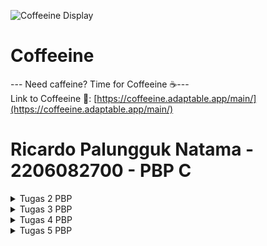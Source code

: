 ![Coffeeine Display](https://assets.pikiran-rakyat.com/crop/0x0:0x0/x/photo/2022/05/20/2240932928.jpg)

# Coffeeine
--- Need caffeine? Time for Coffeeine ☕---<br>
Link to Coffeeine 🔗: [https://coffeeine.adaptable.app/main/](https://coffeeine.adaptable.app/main/)

# **Ricardo Palungguk Natama - 2206082700 - PBP C**

<details>
<summary>Tugas 2 PBP</summary>

# Tugas 2 PBP
## Soal :
1. Jelaskan bagaimana cara kamu mengimplementasikan _checklist_ di atas secara _step-by-step_ (bukan hanya sekadar mengikuti tutorial).
2. Buatlah bagan yang berisi request client ke web aplikasi berbasis Django beserta responnya dan jelaskan pada bagan tersebut kaitan antara urls.py, views.py, models.py, dan berkas html.
3. Jelaskan mengapa kita menggunakan virtual environment? Apakah kita tetap dapat membuat aplikasi web berbasis Django tanpa menggunakan virtual environment?
4. Jelaskan apakah itu MVC, MVT, MVVM dan perbedaan dari ketiganya.

## Jawaban :
1. Untuk mengimplementasikan _checklist_ di atas secara _step-by-step_, saya akan menjabarkan setiap poin satu per satu.
    * **Membuat sebuah proyek Django baru**<br>
    Pertama, saya membuat suatu proyek Django baru yang diawali dengan menginisiasi direktori baru. Karena tema aplikasi yang saya pilih adalah pengelolaan biji kopi di _coffee shop_ dengan nama Coffeeine, saya menginisiasi suatu direktori lokal yang menjadi direktori utama bernama `coffeeine`.<br>
    Setelah itu, saya menggunakan _command prompt_ untuk menjalankan _virtual environment_. Hal ini penting agar _package_ dan _dependencies_ lain tidak bertabrakan versi dengan versi yang ada di dalam komputer saya. Untuk melakukannya, kita perlu membuat _virtual environment_ dengan menjalankan kode berikut:<br>
        ```
        python -m venv env
        ```
        Untuk mengaktifkannya, kita menggunakan perintah berikut:<br>
        ```
        env\Scripts\activate.bat
        ```
        Jika sudah aktif, input terminal akan diawali dengan `(env)`. Setelah itu, kita bisa lanjut ke tahap pemasangan _dependencies_. Saya membuat _file_ `requirements.txt` dan menambahkan _dependencies_ yang diperlukan sebagai berikut:<br>
        ```
        django
        gunicorn
        whitenoise
        psycopg2-binary
        requests
        urllib3
        ```
        Tahap selanjutnya adalah menginstalasi _dependencies_ dengan perintah berikut:<br>
        ```
        pip install -r requirements.txt
        ```
        Sehabis proses instalasi, saya membuat proyek Django dengan nama `coffeeine` menggunakan perintah berikut:<br>
        ```
        django-admin startproject coffeeine .
        ```
        Karena proyek `coffeeine` sudah terbuat, hal ini menciptakan suatu direktori proyek baru dengan nama `coffeeine` di dalam direktori utama `coffeeine`. Saya melakukan konfigurasi proyek tersebut dengan memberikan setiap _hosts_ akses ke aplikasi _web_ dengan menambahkan bintang di `ALLOWED_HOSTS` di `settings.py`:<br>
        ```
        ALLOWED_HOSTS = ["*"]
        ```
        Setelah semua proses dilakukan, saya menambahkan `.gitignore` agar Git tidak perlu melacak beberapa berkas sehingga tidak memberatkan proses kerja komputer.<br>

    * **Membuat aplikasi dengan nama `main` pada proyek tersebut.**<br>
    Langkah awal yang harus dilakukan adalah menyalakan _virtual environment_ dengan menjalankan _command prompt_ di dalam direktori utama `coffeeine`. Saya menggunakan perintah:<br>
        ```
        env\Scripts\activate.bat
        ```
        Posisi kita sudah di dalam _virtual environment_. Oleh karena itu, kita dapat membuat aplikasi baru dengan nama `main` di dalam proyek `coffeeine`. Saya menjalankan perintah berikut untuk membuat aplikasi tersebut:<br>
        ```
        python manage.py startapp main
        ```
        Setelah dijalankan, suatu direktori baru bernama `main` akan terbentuk di dalam direktori utama. Agar aplikasi `main` dapat terdaftar di dalam proyek, kita harus mengubah isi `settings.py` yang ada di dalam direktori proyek dengan menambahkan isi variabel `INSTALLED_APPS`. Kode yang saya jalankan sebagai berikut:<br>
        ```
        INSTALLED_APPS = [
            ...,
            'main',
            ...
        ]
        ```
        Alhasil, aplikasi `main` sudah terdaftar di dalam proyek `coffeeine`.<br>
    
    * **Melakukan _routing_ pada proyek agar dapat menjalankan aplikasi `main`.**<br>
    Ketika saya mencoba melakukan _routing_ URL terhadap proyek agar dapat menjalankan aplikasi `main`, saya menambahkan fungsi `include` dari `django.urls` ke dalam _file_ `urls.py` yang ada di dalam direktori proyek `coffeeine`. Kode yang dimasukkan:<br>
        ```
        ...
        from django.urls import path, include
        ...
        ```
        Menggunakan fungsi yang diimpor, saya menambahkan rute URL di dalam variabel `urlpatterns` untuk mengarahkan tampilan saya ke aplikasi `main`:<br>
        ```
        urlpatterns = [
            ...
            path('main/', include('main.urls')),
            ...
        ]
        ```
        Untuk mengecek apakah proses tersebut sudah berhasil, saya menjalankan server dari proyek Django dengan perintah `python manage.py runserver`. Terakhir, saya membuka [http://localhost:8000/main/](http://localhost:8000/main/) dan memastikan tampilan `main` sudah dapat dijalankan.<br>
    
    * **Membuat model pada aplikasi `main` dengan nama `Item`**<br>
    Untuk membuat model pada aplikasi `main` dengan nama `Item`, saya membuat suatu _Class_ di dalam _file_ `models.py`. _Class_ ini melakukan inheritance terhadap `models.Model`. Perintah yang saya jalankan sebagai berikut:<br>
        ```
        from django.db import models

        class Item(models.Model):
            name = models.CharField(max_length=255)
            price = models.IntegerField()
            amount = models.IntegerField()
            description = models.TextField()
        ```
        Di dalam _file_ tersebut, saya membuat 3 atribut wajib (name, amount, dan description) serta 1 atribut tambahan (price). Setelah itu, saya melakukan migrasi model agar Django dapat melacak perubahan pada model _database_. Kode yang saya jalankan:<br>
        ```
        python manage.py makemigrations
        ```
        Ini dilakukan untuk membuat suatu berkas migrasi yang belum diaplikasikan ke _database_. Hal ini penting karena apabila tidak dilakukan, dapat terjadi _error_ saat melakukan kode selanjutnya, yakni:<br>
        ```
        python manage.py migrate
        ```
        Kode ini akan mengeksekusi perubahan model dari berkas migrasi ke dalam _database_.<br>

    * **Membuat sebuah fungsi pada `views.py` untuk dikembalikan ke dalam sebuah _template_ HTML yang menampilkan nama aplikasi serta nama dan kelas kamu.**<br>
    Pertama-tama, saya membuka _file_ `views.py` yang ada di dalam direktori `main`. Selanjutnya, saya mengubah isi _file_ tersebut dengan menambahkan fungsi `render` dari `django.shortcuts` yang bertujuan untuk melakukan _render_ terhadap template HTML agar dapat ditampilkan. Kode yang dijalankan:<br>
        ```
        from django.shortcuts import render
        ```
        Jika sudah diimpor, maka kita dapat melanjutkan proses penambahan fungsi `show_main` di bawah impor tersebut. Berikut kodenya:<br>
        ```
        def show_main(request):
            context = {
                'name': 'Ricardo Palungguk Natama',
                'class': 'PBP C'
            }
            return render(request, "main.html", context)
        ```
        Fungsi tersebut akan digunakan untuk mengatur permintaan HTTP sehingga tampilannya sesuai. Selain itu, kata kunci `name` diberikan value `Ricardo Palungguk Natama` sesuai nama saya dan `class` diberikan value `PBP C`. Fungsi ini akan me-_render_ tampilan dari `main.html` yang ada di direktori `templates`. Setelah mengubah kode di dalam `views.py`, saya mengubah beberapa kode yang ada di `main.html` menjadi seperti berikut:<br>
        ```
        ...
        <h5>Name: </h5>
        <p>{{ name }}<p>
        <h5>Class: </h5>
        <p>{{ class }}<p>
        ...
        ```
        Kode yang ada di `views.py` sebelumnya akan digunakan _value_-nya di dalam `main.html` sehingga tercipta tampilan dengan nama dan kelas saya. Tujuan dibuatnya proses seperti ini karena Django menerapkan MVT (Model-View-Template) sehingga `View` akan menjadi perantara bagi `Template` untuk mengakses _database_ `Model`.<br>

    * **Membuat sebuah _routing_ pada `urls.py` aplikasi `main` untuk memetakan fungsi yang telah dibuat pada `views.py`.**<br>
    Untuk membuat _routing_ yang memetakan fungsi yang telah dibuat di `views.py`, saya membuat suatu _file_ bernama `urls.py` di dalam direktori `main` yang sudah dibuat sebelumnya. Setelah _file_ terbuat, saya mengisi _file_ kosong tersebut dengan kode berikut:<br>
        ```
        from django.urls import path
        from main.views import show_main

        app_name = 'main'

        urlpatterns = [
            path('', show_main, name='show_main'),
        ]
        ```
        Kode ini bermaksud untuk mengimpor `path` dari `django.urls` agar bisa membuat suatu pola URL. Di sisi lain, saya juga mengimpor `show_main` dari `main.views` untuk memberikan tampilan kepada pengguna ketika terjadi _request_ terhadap URL dari pengguna. Selain itu, saya membuat variabel `app_name` untuk menunjukkan nama unik pada pola URL dengan nama dari aplikasinya, yakni `main`.<br>
    
    * **Melakukan _deployment_ ke Adaptable terhadap aplikasi yang sudah dibuat sehingga nantinya dapat diakses oleh teman-temanmu melalui Internet.**<br>
    Sebelum melakukan _deployment_, saya menyiapkan terlebih dahulu sebuah repositori di GitHub yang bernama `coffeeine`. Repositori ini dihubungkan dengan direktori utama `coffeeine` yang sebelumnya sudah diinisiasi serta dikonfigurasi. Setelah itu, saya melakukan `add`, `commit`, dan `push` dari direktori lokal ke dalam repositori GitHub. Selanjutnya, saya membuat `New App` di Adaptable dan mengkoneksikannya dengan repositori `coffeeine` yang ada di GitHub. Lalu, saya menggunakan `Python App Template` dan `PostgreSQL` serta mengkonfigurasi versi python yang saya punya. Setelahnya, saya memasukkan `python manage.py migrate && gunicorn coffeeine.wsgi` pada bagian Start Command. Karena konfigurasi telah selesai, saya memasukkan nama aplikasi `coffeeine` dan mencentang bagian `HTTP Listener on PORT`. Terakhir, saya meng-klik `Deploy App` untuk memproses `_deployment_`. Akhirnya, aplikasi selesai di-_deploy_ dan dapat diakses melalui link [https://coffeeine.adaptable.app/main/](https://coffeeine.adaptable.app/main/).<br>
    <br>

2. Berikut adalah bagan yang berisi _request client_ ke web aplikasi berbasis Django beserta responsnya<br>
    ![Bagan](https://i.imgur.com/UaDPTdS.png)
    
    Penjelasan:<br>
    Bagan tersebut menjelaskan kaitan `urls.py`, `views.py`, `models.py`, dan berkas `HTML` di dalam suatu alur. Alurnya dimulai dari _Client_ yang melakukan _request_ ke Django. Setelahnya, Django akan melakukan _mapping_ ke URL yang sesuai. Untuk melakukan hal itu, Django akan memilih URL yang diinginkan di `urls.py` karena _file_ tersebut menyimpan seluruh URL yang ada di proyek. Setelah menemukan URL yang di-_request_ _Client_, kemudian _request_ tersebut akan diteruskan ke `views.py`. Di dalam MVT, terdapat 3 komponen utama yaitu _Model-View-Template_. `views.py` menjadi komponen _View_ di dalam MVT. `views.py` akan melakukan interaksi dengan `models.py` untuk mengambil data yang dibutuhkan karena `views.py` tidak bisa mengakses _database_ secara langsung. `models.py` menjadi perantara `views.py` untuk mengakses _database_. Hal ini dikarenakan `models.py` berperan sebagai komponen _Model_ di pola arsitektur MVT proyek ini. Setelah `models.py` mengambil data yang dibutuhkan, ia akan memberikan data tersebut kepada `views.py` untuk diolah dan dioper ke `templates.py` dalam bentuk berkas `html`. Berkas `html` yang sudah diberikan akan di-_render_ oleh `templates.py` karena `templates.py` merupakan komponen _Template_ di kasus ini. Terakhir, alurnya akan diakhiri dengan `templates.py` mengalihkan tampilan ke Django dan Django menyajikan tampilan yang sudah di-_render_ kepada _Client_.<br>
    <br>

3. _Virtual environment_ memainkan peran penting dalam pengembangan suatu proyek aplikasi web yang berbasis Django. Dengan bantuan _virtual environment_, kita dapat membuat isolasi proyek yang mandiri. Hasl ini sangat berguna jika kita memiliki banyak proyek. Isolasi proyek ini turut memengaruhi _dependencies_ dan _package_ Python yang ikut terisolasi sehingga akan terhindar dari konflik apabila terdapat lebih dari satu proyek Django dan setiap proyeknya menggunakan versi yang berbeda (baik _package_ maupun _dependencies_).<br>
Meskipun begitu, suatu aplikasi web berbasis Django tetap bisa dibuat tanpa menggunakan sebuah _virtual environment_. Akan tetapi, hal ini tidak disarankan karena terdapat kemungkinan konflik/_error_ apabila terdapat penggunaan versi _package_ atau _dependencies_ yang berbeda pada tahap pengembangan. Selain itu, ada kemungkinan versi dari _package_ atau _dependencies_ proyek lain akan terganti jika kita tidak menggunakan _virtual environment_. Dengan kata lain, penggunaan _virtual environment_ sangat penting di dalam pengembangan suatu proyek aplikasi web yang berbasis Django.<br>
    <br>

4. MVC, MVT, dan MVVM adalah pola arsitektur yang biasa digunakan dalam pengembangan suatu perangkat lunak. Masing-masing pola memiliki caranya sendiri dalam mengatur data dan tampilan kepada _user_. Berikut penjelasannya:<br>
    * **MVC** <br>
    MVC merupakan singkatan dari _Model-View-Controller_. Ini adalah pola arsitektur yang paling umum digunakan pada saat ini. _Model_ merupakan komponen yang bertanggung jawab dalam mengelola data dan _business logic_ dari aplikasi yang dibuat. _View_ merupakan komponen yang mengatur tampilan kepada _user_ dan menerima _input_ dari mereka. Controller merupakan komponen yang mengatur logika dari aplikasi serta menjadi perantara _Model_ dan _View_. Jika _View_ menerima _input_ dari _user_, maka _Controller_ lah yang akan mengelola _input_ tersebut.

    * **MVT** <br>
    MVT merupakan singkatan dari _Model-View-Template_. Pola arsitektur ini sering digunakan saat pemrogram ingin menggunakan _framework_ seperti Django Python. Di sini, _Model_ merupakan komponen yang bertanggung jawab untuk mengelola data dan mengatur akses ke data. _View_ merupakan komponen yang mengontrol logika bisnis dan melakukan _render_ terhadap template. _View_ akan menerima HTTP _request_ dan mengembalikan HTTP _responses_. _Template_ merupakan komponen yang mengatur tampilan kepada _user_. _Template_ pada dasarnya berisi _markup_ HTML yang melakukan _render_ tampilan.

    * **MVVM** <br>
    MVVM merupakan singkatan dari _Model-View-ViewModel_. MVVM menjadi pola arsitektur yang melonggarkan hubungan antar komponen karena dari satu komponen ke komponen lainnya tidak terhubung secara langsung. Di MVVM, _Model_ merupakan komponen yang mengelola data dan logika bisnisnya. Lalu, _View_ merupakan komponen yang tidak memiliki logika bisnis, hanya mengatur tampilan yang terhubung dengan _user_ (XML). _ViewModel_ merupakan komponen yang memproses segala data, logika, serta _input_ dari user. Ini mengambil data dari _Model_, mengolahnya, dan menyediakan data yang siap digunakan oleh _View_. Proses yang ada di UI kebanyakan terjadi di sini.

    * **Perbedaan MVC, MVT, MVVM**<br>
    Ketiganya memiliki kegunaan yang mirip di komponen _Model_. Akan tetapi, komponen lainnya saling membedakan fungsionalitasnya. MVC dan MVT mirip, namun MVC menggunakan komponen _View_-nya untuk memberikan tampilan kepada _user_ sementara MVT menggunakan komponen _Template_ untuk mengatur tampiilan kepada _user_. MVVM juga melakukan hal yang mirip dengan MVC dalam hal pengaturan tampilan, yakni menggunakan _View_. Untuk mengolah datanya dari _Model_, MVC menggunakan _Controller_, MVT menggunakan _View_, dan MVVM menggunakan _ViewModel_. Selain beberapa hal tadi, perbedaan lainnya adalah MVC dan MVT umumnya digunakan sebagai kerangka kerja, tetapi MVVM biasanya digunakan untuk pengembangan aplikasi berbasis UI yang kompleks seperti aplikasi _mobile_.

## Bonus Tugas 2
Selain test dari template/tutorial 1, saya juga menambahkan test lain yang berguna untuk mengecek unit models.py yang telah saya buat. Test berjalan dengan lancar.

</details>

<details>
<summary>Tugas 3 PBP</summary>

# Tugas 3 PBP
## Soal :
1. Apa perbedaan antara form `POST` dan form `GET` dalam Django?
2. Apa perbedaan utama antara XML, JSON, dan HTML dalam konteks pengiriman data?
3. Mengapa JSON sering digunakan dalam pertukaran data antara aplikasi web modern?
4. Jelaskan bagaimana cara kamu mengimplementasikan _checklist_ di atas secara _step-by-step_ (bukan hanya sekadar mengikuti tutorial).

## Jawaban :
1. Setelah mencari sumber informasi yang menjelaskan tentang form `POST` dan form `GET` di PPT dan internet, saya akan menjabarkan perbedaan antara form `POST` dan form `GET` dalam Django di tabel berikut:

    | Perbedaan               | POST                             | GET                             |
    |-------------------------|------------------------------------------|---------------------------------| 
    | Kegunaan                | POST _request_ digunakan untuk mengirim data ke server| GET _request_ digunakan untuk membaca/menerima data dari web server |
    | Pemanggilan Method      | POST menggunakan $_POST | GET menggunakan $_GET |
    | Batas Karakter          | Tidak ada batasan ukuran yang ketat dalam jumlah data yang dapat dikirimkan | Panjang URL yang dapat digunakan terbatas sampai 2047 karakter |
    | Keamanan                | Lebih aman untuk data sensitif karena data tidak terlihat dalam URL | Kurang aman karena data terlihat dalam URL dan dapat dengan mudah dilihat oleh pihak ketiga |
    | HTTP Status Code        | Jika POST _request_ berhasil, maka server akan mengembalikan kode status HTTP 201 | Jika GET _request_ berhasil, maka server akan mengembalikan kode status HTTP 200 (OK) |
    | _Input_ Data            | Biasanya, _input_ data dilakukan melalui form | Biasanya, _input_ data dilakukan melalui link |

<br>

2. Dalam konteks pengiriman data, terdapat beberapa perbedaan utama antara XML, JSON, dan HTML. Perbedaan tersebut akan saya jabarkan dalam bentuk tabel:

    | Perbedaan           | XML                        | JSON                              | HTML                        |
    |---------------------|----------------------------|-----------------------------------|-----------------------------|
    | Struktur Data       | Hierarkis, berbasis tag     | Berbasis pasangan "key-value"     | Hierarkis, berbasis tag     |
    | Tujuan Utama        | Pertukaran data antara sistem yang berbeda dan dukungan banyak bahasa | Pertukaran data antara server dan aplikasi web, umum dalam pengembangan aplikasi web modern | Tidak digunakan untuk pertukaran data, digunakan untuk membuat tampilan dan struktur halaman web |
    | Keterbacaan manusia | Lebih sulit dibaca manusia | Mudah dibaca oleh manusia | Relatif mudah dibaca oleh manusia karena dirancang untuk menafsirkan dan menyusun teks, gambar, dan materi lain di web |
    | Ekstensibilitas     | Sangat ekstensibel dengan DTD atau XML Schema | Kurang ekstensibel, struktur data lebih sederhana | Tidak ekstensibel, aturan dan elemen sudah ditentukan |

<br>

3. JSON sering digunakan dalam pertukaran data antara aplikasi modern karena beberapa hal, yaitu:
    * JSON adalah format data yang ringan dan efisien. JSON terdiri dari teks biasa. Hal ini membuat data lebih mudah untuk dikirimkan melalui jaringan. JSON juga berukuran lebih kecil daripada format data lain, seperti XML, serta mendukung pengambilan data parsial. Artinya, aplikasi web dapat mengambil hanya bagian dari data yang dibutuhkan sehingga menghemat _bandwidth_ dan waktu.
    * JSON mudah dibaca oleh manusia dan mesin. JSON menggunakan struktur yang sederhana dan mudah dipahami, baik oleh manusia maupun mesin. Hal ini membuat JSON lebih mudah digunakan untuk pengembangan aplikasi web modern.
    * JSON didukung oleh berbagai bahasa pemrograman. JSON didukung oleh berbagai bahasa pemrograman, termasuk JavaScript, Python, Java, dan C++. Hal ini membuat JSON lebih mudah untuk digunakan dalam berbagai aplikasi web.

<br>

4. Untuk mengimplementasikan _checklist_ di atas secara _step-by-step_, saya akan menjabarkan setiap poin satu per satu.
    * **Membuat input `form` untuk menambahkan objek model pada app sebelumnya.**<br>
    Sebelum membuat input `form`, saya masuk ke `urls.py` yang ada di dalam folder `coffeeine` untuk mengubah _path_ `main/` menjadi `''` dengan kode berikut:<br>
        ```
        urlpatterns = [
            path('', include('main.urls')),
            path('admin/', admin.site.urls),
        ]
        ```
        Hal ini penting agar lebih sesuai dengan konvensi yang ada. Karena `urlpatterns` sudah diubah, kita harus membuat suatu _skeleton_ yang berfungsi sebagai kerangka _views_ sehingga mengurangi redundansi kode. Pertama, saya membuat _folder_ `templates` di dalam direktori utama. Di dalamnya, saya membuat suatu _file_ dengan nama `base.html` yang menjadi kerangka umum halaman web. Saya mengisi _file_ tersebut dengan kode berikut: <br>
        ```
        {% load static %}
        <!DOCTYPE html>
        <html lang="en">
            <head>
                <meta charset="UTF-8" />
                <meta
                    name="viewport"
                    content="width=device-width, initial-scale=1.0"
                />
                {% block meta %}
                {% endblock meta %}
            </head>

            <body>
                {% block content %}
                {% endblock content %}
            </body>
        </html>
        ```
        Setelah itu, saya membuka `settings.py` yang ada di direktori proyek `coffeeine` untuk mengganti isi variabel TEMPLATES dengan kode berikut:<br>
        ```
        TEMPLATES = [
            {
                'BACKEND': 'django.template.backends.django.DjangoTemplates',
                'DIRS': [BASE_DIR / 'templates'],
                'APP_DIRS': True,
                ...
            }
        ]
        ```
        Setelah semua proses tersebut dilakukan, saya baru memulai membuat form input. Awalnya, saya membuat _file_ dengan nama `forms.py` di direktori `main`. Berikut adalah kode yang saya gunakan:<br>
        ```
        from django.forms import ModelForm
        from main.models import Item

        class ItemForm(ModelForm):
            class Meta:
                model = Item
                fields = ["name", "price", "amount", "description"]
        ```
        Tahapan selanjutnya adalah membuat fungsi baru untuk menambahkan Item dengan nama `create_item` yang memiliki parameter `request`. Tetapi, sebelumnya kita harus mengimpor beberapa fungsi di bagian paling atas:<br>
        ```
        from django.http import HttpResponseRedirect
        from main.forms import ItemForm
        from django.urls import reverse
        from main.models import Item #Ga ada di tutorial
        ```
        Jika sudah, maka kita langsung ke bagian pembuatan fungsi. Kode yang saya gunakan:<br>
        ```
        def create_item(request):
            form = ItemForm(request.POST or None)

            if form.is_valid() and request.method == "POST":
                form.save()
                return HttpResponseRedirect(reverse('main:show_main'))

            context = {'form': form}
            return render(request, "create_item.html", context)
        ```
        Selain itu, tak lupa saya mengubah fungsi `show_main` yang sebelumnya pernah dibuat dengan kode berikut:<br>
        ```
        def show_main(request):
            items = Item.objects.all()

            context = {
                'name': 'Ricardo Palungguk Natama', 
                'class': 'PBP C', 
                'items': items
            }

            return render(request, "main.html", context)
        ```
        Setelah mengubah fungsi-fungsi yang ada di dalam `views.py`, saya mengimpor fungsi `create_item` ke `urls.py` di _folder_ `main` seperti berikut:<br>
        ```
        from main.views import show_main, create_item
        ```
        Selain itu, saya juga menambahkan _path_ baru ke dalam `urlpatterns` di _file_ tersebut:<br>
        ```
        path('create-item', create_item, name='create_item'),
        ```
        Sebelum ke tahap final, saya membuat _file_ HTML baru dengan nama `create_item.html` di direktori `main/templates`. Kode yang saya gunakan:<br>
        ```
        {% extends 'base.html' %} 

        {% block content %}
        <h1>Add New Item</h1>

        <form method="POST">
            {% csrf_token %}
            <table>
                {{ form.as_table }}
                <tr>
                    <td></td>
                    <td>
                        <input type="submit" value="Add Item"/>
                    </td>
                </tr>
            </table>
        </form>

        {% endblock %}
        ```
        Pada tahapan terakhir, saya mengubah isi `main.html` yang ada di direktori `main/templates` dengan kode berikut:<br>
        ```
        {% extends 'base.html' %}

        {% block content %}
            <h1>Coffeeine Page</h1>

            <h5>Name:</h5>
            <p>{{name}}</p>

            <h5>Class:</h5>
            <p>{{class}}</p>

            {% with total_items=items|length %}
                <p>Anda menyimpan {{ total_items }} jenis kopi pada aplikasi ini</p>
            {% endwith %}

        <table>
            <tr>
                <th>Name</th>
                <th>Price</th>
                <th>Amount</th>
                <th>Description</th>
            </tr>

            {% comment %} Berikut cara memperlihatkan data item di bawah baris ini {% endcomment %}

            {% for item in items %}
                <tr>
                    <td>{{item.name}}</td>
                    <td>{{item.price}}</td>
                    <td>{{item.amount}}</td>
                    <td>{{items.description}}</td>
                </tr>
            {% endfor %}
        </table>

        <br />

        <a href="{% url 'main:create_item' %}">
            <button>
                Add New Item
            </button>
        </a>

        {% endblock content %}
        ```

    * **Tambahkan 5 fungsi `views` untuk melihat objek yang sudah ditambahkan dalam format HTML, XML, JSON, XML _by ID_, dan JSON _by ID_.**<br>
    Untuk menambahkan 5 fungsi `views`, saya melakukan beberapa langkah sesuai dengan format:<br>
        * HTML<br>
        Pertama-tama, saya membuat `base.html` yang berfungsi sebagai kerangka halaman web di _folder_ `templates` dalam direktori utama. Lalu, saya juga mengubah `main.html` dengan melakukan _extends_ terhadap `base.html`. Setelah itu, saya membuat _file_ `forms.py` di direktori `main`. Ketiga hal ini sudah dilakukan di _checklist_ sebelumnya sehingga saya akan fokus ke _file_ `views.py` yang ada di direktori `main`. Saya mengimpor `Item` dari `main.models` dengan kode berikut:<br>
            ```
            from main.models import Item
            ```
            Setelah melakukan hal tersebut, saya mengubah fungsi `show_main` yang sudah pernah dibuat sebelumnya menjadi seperti ini:<br>
            ```
            def show_main(request):
                items = Item.objects.all()

                context = {
                    'name': 'Ricardo Palungguk Natama', 
                    'class': 'PBP C', 
                    'items': items
                }

                return render(request, "main.html", context)
            ```
        
        * XML dan JSON<br>
        Pertama-tama, saya membuka `views.py` yang ada di direktori `main`. Lalu, saya menambahkan beberapa impor seperti berikut:<br>
            ```
            from django.http import HttpResponse
            from django.core import serializers
            ```
            Setelah melakukan impor, saya membuat fungsi masing-masing untuk `XML` dan `JSON`. Kedua fungsi tersebut menerima parameter `request` dan di dalamnya terdapat variabel `data` untuk menyimpan hasil _query_ dari seluruh data yang ada di `Item`. Hal yang membedakan kedua fungsi parameter `serialize` dan parameter `content_type`. Fungsi yang saya buat untuk XML:<br>
            ```
            def show_xml(request):
                data = Item.objects.all()
                return HttpResponse(serializers.serialize("xml", data), content_type="application/xml")
            ```
            Fungsi yang saya buat untuk JSON:<br>
            ```
            def show_json(request):
                data = Item.objects.all()
                return HttpResponse(serializers.serialize("json", data), content_type="application/json")
            ```

        * XML _by ID_ dan JSON _by ID_<br>
        Pertama-tama, saya membuka `views.py` yang ada di direktori `main`. Lalu, saya menambahkan beberapa impor seperti berikut:<br>
            ```
                from django.http import HttpResponse
                from django.core import serializers
            ```
            Setelah melakukan impor, saya membuat fungsi masing-masing untuk `XML by ID` dan `JSON by ID`. Kedua fungsi tersebut menerima parameter `request` dan `id`. Di dalamnya terdapat variabel `data` untuk menyimpan hasil _query_ dari data dengan ID tertentu yang ada di `Item`. Sama seperti sebelumnya, hal yang membedakan kedua fungsi parameter `serialize` dan parameter `content_type`. Fungsi yang saya buat untuk XML:<br>
            ```
            def show_xml_by_id(request, id):
                data = Item.objects.filter(pk=id)
                return HttpResponse(serializers.serialize("xml", data), content_type="application/xml")
            ```
            Fungsi yang saya buat untuk JSON:<br>
            ```
            def show_json_by_id(request, id):
                data = Item.objects.filter(pk=id)
                return HttpResponse(serializers.serialize("json", data), content_type="application/json")
            ```

    * **Membuat _routing_ URL untuk masing-masing `views` yang telah ditambahkan pada poin 2.**<br>
    Untuk membuat _routing_ URL untuk masing-masing `views`, langkah yang perlu dilakukan cukup singkat. Hal yang saya lakukan adalah mengimpor semua fungsi yang sudah dibuat sebelumnya ke dalam _file_ `urls.py` yang ada di direktori `main`. Kode yang saya masukkan sebagai berikut:<br>
        ```
        from main.views import show_main, create_item, show_xml, show_json, show_xml_by_id, show_json_by_id 
        ```
        Sehabis itu, saya menambahkan beberapa _path_ URL baru ke dalam `urlpatterns`. _Path_ yang saya tambahkan:<br>
        ```
        urlpatterns = [
            ...
            path('xml/', show_xml, name='show_xml'), 
            path('json/', show_json, name='show_json'),
            path('xml/<int:id>/', show_xml_by_id, name='show_xml_by_id'),
            path('json/<int:id>/', show_json_by_id, name='show_json_by_id'),
            ...
        ]
        ```
        Dengan demikian, kita dapat menjalankan server dan `localhost:8000` untuk melihat data dengan format yang kita inginkan. Jika kita ingin melihat data dalam format XML, kita bisa menjalankan `http://localhost:8000/xml`. Namun, kita dapat menjalankan `http://localhost:8000/xml/[ID]` apabila ingin melihat data dengan format XML secara spesifik berdasarkan IDnya. Di samping itu, kita juga bisa melihat data dalam format JSON dengan menjalankan `http://localhost:8000/json`. Untuk melihat data dengan format JSON secara spesifik berdasarkan ID, kita bisa menjalankan `http://localhost:8000/json/[ID]`. Untuk HTML, kita cukup menjalankan `http://localhost:8000` karena pada dasarnya data sudah dalam bentuk HTML. Namun, jika kita ingin melihat format HTML secara spesifik, disarankan untuk menggunakan Postman agar data dalam format HTML terlihat.
    
    <br>

    * **Mengakses kelima URL di poin 2 menggunakan Postman, membuat _screenshot_ dari hasil akses URL pada Postman, dan menambahkannya ke dalam `README.md.`**<br>
    Berikut adalah hasil akses URL pada Postman dalam bentuk _screenshot_:<br>
        * HTML<br>
        ![HTML image](https://i.imgur.com/tEP2ECA.png)
        * XML<br>
        ![XML image](https://i.imgur.com/2jQd29U.png)
        * JSON <br>
        ![JSON image](https://i.imgur.com/5nTPsYK.png)
        * XML _by_ ID<br>
        ![XML by ID image](https://i.imgur.com/wfFIdsl.png)
        * JSON _by_ ID<br>
        ![JSON by ID image](https://i.imgur.com/z13OnOM.png)

## Bonus Tugas 3
Saya telah menambahkan pesan "Anda menyimpan X jenis kopi pada aplikasi ini" dan saya juga menyesuaikan konteksnya dengan `jenis kopi` karena saya membuat aplikasi kopi.

## Referensi Tugas 3
* Alexandromeo. (2016, November 6). _Perbedaan Method POST dan GET Beserta Fungsinya._ Makinrajin. Retrieved September 17, 2023, from https://makinrajin.com/blog/perbedaan-post-dan-get/
* Ramadhan, R. (n.d.). _Penjelasan Singkat tentang POST & GET Django._ GitHub Gist. Retrieved September 17, 2023, from https://gist.github.com/rririanto/442f0590578ca3f8648aeba1e25f8762
* Lane, R. (2023, May 17). _What's the Relationship Between XML, JSON, HTML and the Internet?_ DeltaXML. Retrieved September 17, 2023, from https://www.deltaxml.com/blog/xml/whats-the-relationship-between-xml-json-html-and-the-internet/
* Jaiswal, A. (n.d.). _JSON: Introduction, Benefits, Applications, and Drawbacks._ Turing. Retrieved September 17, 2023, from https://www.turing.com/kb/what-is-json

</details>

<details>
<summary>Tugas 4 PBP</summary>

# Tugas 4 PBP
## Soal :
1. Apa itu Django `UserCreationForm`, dan jelaskan apa kelebihan dan kekurangannya?
2. Apa perbedaan antara autentikasi dan otorisasi dalam konteks Django, dan mengapa keduanya penting?
3. Apa itu _cookies_ dalam konteks aplikasi _web_, dan bagaimana Django menggunakan cookies untuk mengelola data sesi pengguna?
4. Apakah penggunaan _cookies_ aman secara default dalam pengembangan _web_, atau apakah ada risiko potensial yang harus diwaspadai?
5. Jelaskan bagaimana cara kamu mengimplementasikan _checklist_ di atas secara step-by-step (bukan hanya sekadar mengikuti tutorial).

## Jawaban :
1. UserCreationForm adalah salah satu dari banyak _built-in form_ yang disediakan oleh Django. UserCreationForm digunakan untuk membuat formulir pendaftaran atau registrasi pengguna (_user registration form_) dalam aplikasi _web_ yang dibangun dengan Django. _Form_ ini secara khusus dirancang untuk memudahkan pembuatan dan validasi data yang diperlukan saat membuat akun pengguna baru. `UserCreationForm` mempunyai kelebihan dan kekurangan dalam penggunaannya. Kelebihan `UserCreationForm` adalah sebagai berikut:<br>
    * Penggunaan yang Mudah: `UserCreationForm` memudahkan pengembang _web_ dalam membuat _form_ pendaftaran dengan cepat. Dengan hanya beberapa baris kode, kita dapat membuat _form_ pendaftaran dengan mudah.
    * Validasi Otomatis: _Form_ ini mencakup validasi bawaan untuk memastikan bahwa data yang dimasukkan oleh pengguna sesuai dengan aturan yang ditetapkan, seperti penggunaan kata sandi yang cukup kuat dan unik.
    * Integrasi dengan Model Pengguna Django: Form ini terintegrasi dengan model pengguna bawaan Django (User), yang berarti Anda tidak perlu merancang basis data atau logika pengolahan data tambahan untuk menyimpan informasi pengguna baru. Semua ini diurus oleh Django.<br>

    Namun, ada beberapa kekurangan dari `UserCreationForm`:<br>
    * Tidak Terlalu Fleksibel: Meskipun `UserCreationForm` cocok untuk penggunaan umum, dalam beberapa kasus, `UserCreationForm` mungkin perlu penyesuaian dengan kebutuhan khusus aplikasi yang dibuat. Ini bisa menjadi lebih rumit dan memerlukan penyesuaian yang lebih besar.
    * Tidak Dapat Dikonfigurasi dengan Mudah: Beberapa aplikasi memerlukan lebih banyak data pengguna selain nama dan alamat email. Dalam hal ini, `UserCreationForm` akan lebih sulit digunakan karena perlu menambahkan bidang tambahan ke formulir sehingga memerlukan penyesuaian tambahan.
    * Tampilan Bawaan Tidak Selalu Sesuai: Tampilan bawaan dari `UserCreationForm` mungkin tidak sesuai dengan desain atau tampilan yang diinginkan untuk situs _web_. Kita perlu melakukan penyesuaian untuk mencocokkan penampilan _web_.

<br>

2. Autentikasi adalah proses verifikasi identitas pengguna. Autentikasi memastikan bahwa pengguna yang mencoba mengakses aplikasi adalah orang yang mereka klaim. Dalam konteks Django, autentikasi biasanya melibatkan verifikasi bahwa pengguna telah memasukkan informasi login yang benar, seperti nama pengguna dan kata sandi. Di sisi lain, Otorisasi adalah proses menentukan hak akses pengguna terhadap sumber daya atau fitur tertentu dalam aplikasi. Proses ini menentukan apa yang dapat atau tidak dapat dilakukan oleh pengguna setelah mereka berhasil diautentikasi. Keduanya penting karena keduanya bertanggung jawab dalam memastikan keamanan dan kontrol dalam aplikasi _web_. Tanpa autentikasi, siapa pun dapat mengakses aplikasi, bahkan jika mereka bukan pengguna yang sah. Tanpa otorisasi, pengguna yang sudah diautentikasi dapat memiliki akses yang tidak terkendali ke seluruh aplikasi sehingga dapat mengancam keamanan dan privasi data.

<br>

3. Mengutip dari Kaspersky, _cookies_ adalah potongan kecil data yang disimpan pada perangkat pengguna saat mereka berinteraksi dengan situs _web_. Cookies adalah salah satu cara penting untuk mengelola sesi pengguna dan menyimpan informasi sementara di sisi klien (_browser_ pengguna) selama mereka berinteraksi dengan aplikasi _web_. Dalam konteks aplikasi web, _cookies_ digunakan untuk berbagai tujuan, termasuk otentikasi, pelacakan sesi, dan penyimpanan preferensi pengguna. Django menggunakan _cookies_ untuk mengelola data sesi pengguna. Ketika pengguna pertama kali mengunjungi aplikasi _web_, Django mengirimkan _cookie_ ke _browser_ pengguna yang berisi ID sesi. Setiap kali pengguna melakukan _request_ ke aplikasi web, Django memeriksa cookie untuk ID sesi. Jika ID sesi ditemukan, Django menggunakan ID sesi untuk mengidentifikasi sesi pengguna. Django menggunakan informasi sesi untuk memberikan pengalaman pengguna yang lancar. Setelah sesi kadaluwarsa, cookies sesi akan dihapus dan pengguna perlu melakukan otentikasi lagi jika perlu.

<br>

4. Penggunaan _cookies_ dalam pengembangan web memiliki potensi risiko yang harus diwaspadai. Berikut adalah beberapa risiko potensial yang terkait dengan penggunaan _cookies_:<br>
    * Pelanggaran Privasi: _Cookies_ dapat digunakan untuk melacak aktivitas pengguna di situs _web_. Jika tidak diatur dengan benar, _cookies_ ini dapat mengumpulkan informasi pribadi tentang pengguna tanpa izin, di mana hal ini merupakan pelanggaran privasi.
    * _Cookie Theft_: Jika _cookies_ yang berisi data otentikasi atau informasi sensitif lainnya dicuri oleh pihak yang tidak berwenang, ini dapat digunakan untuk mendapatkan akses yang tidak sah ke akun pengguna. Oleh karena itu, penting untuk mengenkripsi _cookie_ yang berisi data sensitif.
    * _Session Hijacking_: Dalam serangan _session hijacking_, penyerang mencuri ID sesi pengguna dan menggunakannya untuk mendapatkan akses ke akun pengguna tanpa perlu mencuri _cookie_. Ini dapat terjadi jika ID sesi tidak cukup aman atau tidak dienkripsi.
    * _Cross-Site Scripting_ (XSS): Serangan XSS dapat mengakibatkan _cookies_ pengguna dieksploitasi oleh penyerang. Jika penyerang dapat menyisipkan skrip berbahaya ke dalam situs web yang dilihat oleh pengguna, skrip itu dapat mencuri _cookies_ dan mengirimkannya ke penyerang.

    Oleh karena itu, gunakan _cookies_ secara bertanggung jawab. Informasi disimpan dalam _cookies_ apabila benar-benar diperlukan saja. Lakukan enkripsi _cookies_ untuk melindungi informasi pribadi yang disimpan dalam _cookies_. Izin pengguna juga harus didapatkan sebelum menyimpan _cookies_ yang berisi informasi pribadi.

<br>

5. Untuk mengimplementasikan _checklist_ di atas secara _step-by-step_, saya akan menjabarkan setiap poin satu per satu.
    * **Mengimplementasikan fungsi registrasi, login, dan logout untuk memungkinkan pengguna untuk mengakses aplikasi sebelumnya dengan lancar.**<br>
    Pertama-tama, saya membuat fungsi registrasi terlebih dahulu. Saya membuka `views.py` yang ada di direktori `main` lalu menambahkan impor sebagai berikut:<br>
        ```
        from django.shortcuts import redirect
        from django.contrib.auth.forms import UserCreationForm
        from django.contrib import messages  
        import datetime
        from django.http import HttpResponseRedirect
        from django.urls import reverse
        ```
        Saya mengimpor fungsi `redirect` dan `messages` serta _built-in form_ `UserCreationForm` dari Django untuk membuat formulir pendaftaran pengguna ke dalam aplikasi _web_. Fungsi yang tersisa akan digunakan untuk menghubungkan data dengan _cookie_ serta membuat fungsi `login` dan `logout` berdasarkan _cookie_ pengguna.Setelah itu, saya membuat fungsi `register` di bawahnya yang berisi kode berikut:<br>
        ```
        def register(request):
            form = UserCreationForm()

            if request.method == "POST":
                form = UserCreationForm(request.POST)
                if form.is_valid():
                    form.save()
                    messages.success(request, 'Your account has been successfully created!')
                    return redirect('main:login')
            context = {'form':form}
            return render(request, 'register.html', context)
        ```
        Setelah itu, kita perlu membuat suatu _file_ HTML yang akan memberikan tampilan kepada pengguna dengan nama `register.html` di dalam direktori `main/templates`. Saya mengisi _file_ tersebut dengan kode berikut:<br>
        ```
        {% extends 'base.html' %}

        {% block meta %}
            <title>Register</title>
        {% endblock meta %}

        {% block content %}  

        <div class = "login">
            
            <h1>Register</h1>  

                <form method="POST" >  
                    {% csrf_token %}  
                    <table>  
                        {{ form.as_table }}  
                        <tr>  
                            <td></td>
                            <td><input type="submit" name="submit" value="Daftar"/></td>  
                        </tr>  
                    </table>  
                </form>

            {% if messages %}  
                <ul>   
                    {% for message in messages %}  
                        <li>{{ message }}</li>  
                        {% endfor %}  
                </ul>   
            {% endif %}

        </div>  

        {% endblock content %}
        ```
        Selanjutnya, saya membuka `urls.py` yang ada di direktori `main`. Saya mengimpor kode `from main.views import register` dan menambahkan _path url_ `path('register/', register, name='register'),` ke dalam `urlpatterns` agar halaman _register_ dapat diakses oleh pengguna. Tahapan berikutnya adalah membuat fungsi `login`. Saya kembali membuka `views.py` untuk menambahkan impor `from django.contrib.auth import authenticate, login`. Setelah itu, saya membuat fungsi `login_user` menggunakan fungsi `authenticate` dan `login` yang sebelumnya diimpor dengan kode berikut:<br>
        ```
        def login_user(request):
            if request.method == 'POST':
                username = request.POST.get('username')
                password = request.POST.get('password')
                user = authenticate(request, username=username, password=password)
                if user is not None:
                    login(request, user)
                    response = HttpResponseRedirect(reverse("main:show_main")) 
                    response.set_cookie('last_login', str(datetime.datetime.now()))
                    return response
                else:
                    messages.info(request, 'Sorry, incorrect username or password. Please try again.')
            context = {}
            return render(request, 'login.html', context)
        ```
        Saya kembali membuat sebuah _file_ baru dengan nama `login.html` sebagai `templates` yang akan ditampilkan ke pengguna. Lalu, saya mengisi _file_ tersebut dengan kode berikut:<br>
        ```
        {% extends 'base.html' %}

        {% block meta %}
            <title>Login</title>
        {% endblock meta %}

        {% block content %}

        <div class = "login">

            <h1>Login</h1>

            <form method="POST" action="">
                {% csrf_token %}
                <table>
                    <tr>
                        <td>Username: </td>
                        <td><input type="text" name="username" placeholder="Username" class="form-control"></td>
                    </tr>
                            
                    <tr>
                        <td>Password: </td>
                        <td><input type="password" name="password" placeholder="Password" class="form-control"></td>
                    </tr>

                    <tr>
                        <td></td>
                        <td><input class="btn login_btn" type="submit" value="Login"></td>
                    </tr>
                </table>
            </form>

            {% if messages %}
                <ul>
                    {% for message in messages %}
                        <li>{{ message }}</li>
                    {% endfor %}
                </ul>
            {% endif %}     
                
            Don't have an account yet? <a href="{% url 'main:register' %}">Register Now</a>

        </div>

        {% endblock content %}
        ```
        Langkah terakhir dalam membuat fungsi `login` adalah mengimpor `from main.views import login_user` ke dalam `views.py` yang ada di direktori `main` dan menambahkan _path url_ `path('login/', login_user, name='login'),` ke dalam `urlpatterns`. Setelah itu, saya membuat fungsi `logout`. Langkah-langkah yang dilakukan hampir sama dengan kedua fungsi sebelumnya. Pertama, saya mengimpor kode `from django.contrib.auth import logout` dan membuat fungsi `logout_user` yang menerima parameter `request`. Fungsi ini diisi dengan kode:<br>
        ```
        def logout_user(request):
            logout(request)
            response = HttpResponseRedirect(reverse('main:login'))
            response.delete_cookie('last_login')
            return response
        ```
        Berikutnya, saya membuka _file_ `main.html` dan menambahkan kode berikut setelah _hyperlink tag_ untuk _Add New Item_:<br>
        ```
        <a href="{% url 'main:logout' %}">
            <button>
                Logout
            </button>
        </a>
        ```
        Terakhir, saya membuka `urls.py` di direktori `main`. Saya melakukan impor `from main.views import logout_user` dan menambahkan _path url_ `path('logout/', logout_user, name='logout'),` ke dalam `urlpatterns` seperti sebelumnya. Untuk memastikan ketiga fungsi ini bisa bekerja dengan efektif, saya mengimpor `from django.contrib.auth.decorators import login_required`. Lalu, saya menambahkan kode `@login_required(login_url='/login')` di atas fungsi `show_main` agar pengguna diwajibkan untuk melakukan _login_ terlebih dahulu sebelum mengakses halaman `main`.
    
    <br>
    
    * **Membuat dua akun pengguna dengan masing-masing tiga _dummy_ data menggunakan model yang telah dibuat pada aplikasi sebelumnya untuk setiap akun di lokal.**<br>
    Untuk membuat akun pengguna, saya melakukan _register_ terlebih dahulu dengan pergi ke halaman `register`. Setelah melakukan _register_ _username_ dan _password_, saya mengulangi langkah tersebut sehingga menghasilkan dua akun yang berbeda. Akun pertama bernama `ricardo` dengan _password_ `pbp12345`. Akun kedua bernama `riland` dengan _password_ yang sama, yakni `pbp12345`. Kemudian, saya melakukan _login_ ke salah satu akun. Setelah itu, halaman saya dipindahkan ke `main` di mana saya bisa menambahkan `Item`. Selanjutnya, saya menambahkan 3 `Item` baru ke akun tersebut. Saya juga melakukan hal yang sama terhadap akun yang lainnya. Alhasil, saya telah menambahkan 3 _dummy_ data ke setiap akun pengguna. Berikut adalah dokumentasinya:<br>
    ![Kopi Ricardo](https://i.imgur.com/hXs0p7I.png)
    ![Kopi Ricardo](https://i.imgur.com/v5XLlyP.png)

    <br>

    * **Menghubungkan model `Item` dengan `User`.**<br>
    Untuk menghubungkan model `Item` dengan `User`, langkah awal yang saya lakukan adalah membuka `models.py`. Lalu, saya mengimpor `from django.contrib.auth.models import User` dan menambahkan kode berikut di dalam _file_ `models.py`:<br>
        ```
        class Item(models.Model):
            user = models.ForeignKey(User, on_delete=models.CASCADE)
        ```
        Hal ini dilakukan untuk mengasosiasikan sebuah user dengan produk melalui suatu _relationship_. Setelah itu, saya membuka `views.py` di direktori `main` untuk mengubah fungsi `create_item` menjadi seperti ini:<br>
        ```
        def create_product(request):
            form = ProductForm(request.POST or None)

            if form.is_valid() and request.method == "POST":
                product = form.save(commit=False)
                product.user = request.user
                product.save()
                return HttpResponseRedirect(reverse('main:show_main'))
        ```
        Setelah itu, saya mengubah fungsi `show_main` dengan mengganti isi context dengan _key_ 'name' menjadi `'name': request.user.username,`. Karena saya mengubah `models.py`, selanjutnya saya melakukan migrasi. Saya menjalankan `env\Scripts\activate.bat` di _Command Prompt_ dan menuliskan kode `python manage.py makemigrations` untuk melacak semua perubahan. Pada saat terjadi _error_, saya menuliskan `1` sebagai _default value_ bagi `field user` pada semua _row_ yang telah dibuat pada _database_. Lalu, saya mengetik `1` lagi untuk menetapkan user dengan ID `1` pada model yang sudah ada. Terakhir, saya melakukan migrasi dengan mengeksekusi perintah `python manage.py migrate`.

    <br>

    * **Menampilkan detail informasi pengguna yang sedang `logged in` seperti `username` dan menerapkan `cookies` seperti `last login` pada halaman utama aplikasi.**<br>
    Pertama-tama, saya membuka `views.py` di direktori `main`. Karena sebelumnya saya sudah mengimpor `HttpResponseRedirect`, `reverse`, dan `datetime`, saya akan lanjut ke tahapan selanjutnya yakni mengubah isi fungsi `login_user` di blok `if user is not None`:<br>
        ```
        if user is not None:
            login(request, user)
            response = HttpResponseRedirect(reverse("main:show_main")) 
            response.set_cookie('last_login', str(datetime.datetime.now()))
            return response
        ```
        Selanjutnya, saya menambahkan `context` di dalam fungsi `show_main` dengan kode `'last_login': request.COOKIES['last_login']`. Sehabis itu, saya bisa membuat fungsi `logout_user` menjadi seperti berikut:
        ```
        def logout_user(request):
            logout(request)
            response = HttpResponseRedirect(reverse('main:login'))
            response.delete_cookie('last_login')
            return response
        ```
        Karena _cookies_ sudah di-_setting_, selanjutnya saya membuka `main.html` dan menambahkan `<h5>Sesi terakhir login: {{ last_login }}</h5>` di antara tabel dan tombol _logout_. Lalu, kita tinggal melakukan _refresh_ apabila server sudah dijalankan sebelumnya. Untuk melihat data _cookies_ `last login`, kita bisa melakukan _inspect element_ dan mengecek di bagian `Application/Storage`. Kita hanya perlu melakukan klik terhadap `Cookies` lalu kita bisa melihat data _cookies_ yang tersedia.

## Referensi Tugas 4
* What Are Internet Cookies and What Do They Do? (n.d.). Kaspersky. Retrieved September 26, 2023, from https://www.kaspersky.com/resource-center/definitions/cookies

</details>

<details>

<summary>Tugas 5 PBP</summary>

# Tugas 5 PBP
## Soal :
1. Jelaskan manfaat dari setiap _element selector_ dan kapan waktu yang tepat untuk menggunakannya.
2. Jelaskan HTML5 Tag yang kamu ketahui.
3. Jelaskan perbedaan antara _margin_ dan _padding_.
4. Jelaskan perbedaan antara _framework_ CSS Tailwind dan Bootstrap. Kapan sebaiknya kita menggunakan Bootstrap daripada Tailwind, dan sebaliknya?
5. Jelaskan bagaimana cara kamu mengimplementasikan _checklist_ di atas secara _step-by-step_ (bukan hanya sekadar mengikuti tutorial).

## Jawaban :
1. Setiap _element selector_ memiliki manfaat dan waktu penggunaannya masing-masing. Berikut adalah penjelasannya:

    * <strong><em>Universal Selector </em>(`*`)</strong><br>
        * Manfaat: Universal selector digunakan untuk memilih semua elemen dalam dokumen HTML.<br>
        * Waktu yang Tepat: _Selector_ ini berguna jika kita ingin menerapkan suatu _style_ dasar ke seluruh elemen.<br>
        
    * <strong><em>Element Type Selector </em>(`p`, `h1`, `div`, etc.)</strong><br>
        * Manfaat: _Element type selector_ digunakan untuk memilih elemen berdasarkan jenis atau nama elemennya (seperti paragraf, judul, atau _container_ elemen/div). <br>
        * Waktu yang Tepat: _Selector_ ini berguna jika kita ingin menerapkan _style_ tertentu terhadap satu atau beberapa jenis elemen dalam dokumen.<br>
    
    * <strong><em>Class Selector </em>(`.class-name`)</strong><br>
        * Manfaat: _Class Selector_ digunakan untuk memilih elemen berdasarkan kelas yang diberikan pada elemen tersebut. Dengan _selector_ ini, kita bisa menerapkan _style_ yang sama terhadap beberapa elemen yang memiliki kelas yang sama.<br>
        * Waktu yang Tepat: _Selector_ ini berguna jika kita ingin membuat _style_ yang sama terhadap elemen-elemen dengan kelas yang sama, tetapi tidak ingin memengaruhi elemen-elemen lain.<br>

    * <strong><em>ID Selector </em>(`#element-id`)</strong><br>
        * Manfaat: _ID selector_ digunakan untuk memilih elemen berdasarkan ID uniknya. Oleh karena itu, kita dapat menerapkan _style_ terhadap satu elemen khusus.<br>
        * Waktu yang Tepat: _Selector_ ini berguna ketika kita ingin menargetkan elemen tertentu untuk penerapan suatu _style_ atau perilaku khusus.<br>

    * <strong><em>Grouping Selector </em>(`h1, h2, h3`, etc.)</strong><br>
        * Manfaat: _Grouping Selector_ digunakan untuk memilih beberapa elemen secara bersamaan sehingga tidak perlu melakukan _styling_ yang berulang terhadap beberapa elemen yang memiliki _style_ yang sama. Penggunaan _selector_ ini dapat mengurangi redundansi kode.<br>
        * Waktu yang Tepat: _Selector_ ini berguna ketika kita ingin menargetkan beberapa elemen untuk penerapan _style_ yang sama.<br>

    <br>

2. Berikut adalah penjelasan mengenai beberapa HTML5 Tag yang saya ketahui:
    * `<header>` = Tag ini digunakan untuk mendefinisikan header atau bagian atas halaman _web_.
    * `<nav>` = Tag ini digunakan untuk menandakan bagian halmaman yang berisi menu navigasi.
    * `<table>` = Tag ini digunakan untuk menspesifikasikan tabel dalam halaman.
    * `<br>` = Tag ini digunakan untuk memberikan spasi untuk satu _line_.
    * `<!DOCTYPE>` = Tag ini digunakan untuk mendefinisikan tipe dokumen
    * `<button>` = Tag ini digunakan untuk menspesifikasikan tombol/_button_ dalam halaman.
    * `<h1>-<h6>` = Tag ini digunakan untuk mengatur header berukuran 1-6
    * `<p>` = Tag ini digunakan untuk menjelaskan paragraf dalam suatu halaman _web_.
    * `<footer>` = Tag ini digunakan untuk mendefinisikan _footer_ atau bagian bawah halaman _web_.
    * `<details>-<summary>` = Tag ini digunakan untuk membuat elemen yang dapat dibuka-tutup, di mana `<details>` adalah konten yang disembunyikan dan `<summary>` adalah judul dari konten tersebut.

    <br>

3. Perbedaan antara _margin_ dan _padding_ saya jabarkan dalam tabel berikut:<br>

    | Aspek         | Margin                                        | Padding                                          |
    |---------------|-----------------------------------------------|--------------------------------------------------|
    | **Definisi**  | _Margin_ adalah ruang di luar elemen HTML, di antara elemen tersebut dan elemen-elemen lain di sekitarnya. | _Padding_ adalah ruang di dalam elemen HTML, di antara batas elemen dan kontennya sendiri. |
    | **Nilai**     | Dapat berupa nilai negatif atau angka desimal. | Tidak mengizinkan nilai negatif. |
    | **Penyusunan**| Dapat diatur ke "_auto_."                       | Tidak dapat diatur ke "_auto_." |
    | **Pengaruh Terhadap Tampilan** | Tidak dipengaruhi oleh _style_ elemen seperti warna latar belakang. | Dipengaruhi oleh _style_ elemen seperti warna latar belakang. |

    <br>

4. Perbedaan antara _framework_ CSS Tailwind dan Bootstrap saya jabarkan dalam tabel berikut:

    | Fitur                                     | Bootstrap                                       | Tailwind CSS                                     |
    |-------------------------------------------|-------------------------------------------------|--------------------------------------------------|
    | **Popularitas**                           | Salah satu _framework_ HTML, CSS, & JS paling populer digunakan untuk membuat aplikasi responsif yang berfokus pada perangkat _mobile_. | _Framework_ CSS paling populer digunakan untuk membuat _interface_ pengguna yang fleksibel. |
    | **Tema dan _Template_**                   | Menyediakan tema dan _template_ siap pakai.        | Tidak menyediakan tema atau _template_ siap pakai.        |
    | **Kelas Utilitas**                        | Menawarkan kelas-kelas utilitas yang unik.      | Menggunakan kelas-kelas utilitas secara ekstensif. |
    | **Konsistensi Aplikasi**                  | Aplikasi yang dibuat dengan Bootstrap umumnya serupa karena sudah memiliki _template_ bawaan. | Aplikasi dan situs _web_ yang dibuat dengan Tailwind CSS bersifat unik dan fleksibel. |
    | **Kematangan**                            | _Framework_ yang lebih tua yang dikenal karena responsif dan efisiensinya sehingga menghemat banyak waktu pengembang. | Framework yang lebih baru dan masih terus berkembang. |
    | **Ukuran File**                           | Memerlukan ukuran _file_ yang lebih besar.       | Memerlukan ukuran _file_ yang lebih kecil.          |
    | **Perusahaan Terkenal yang Menggunakan** | Twitter, LinkedIn, Spotify, StackShare.         | MAKE IT, Superchat, Hashnode, Livestorm.          |
    | **Kemudahan Belajar**                     | Memiliki kurva pembelajaran yang lebih curam karena memerlukan pemahaman terhadap kelas-kelas utilitas yang tersedia | Memiliki pembelajaran yang lebih cepat untuk pemula karena dapat mulai dengan komponen yang telah didefinisikan. |

    <br>

5. Untuk mengimplementasikan _checklist_ di atas secara _step-by-step_, saya akan menjabarkan setiap poin satu per satu.
    * <strong>Kustomisasi halaman _login_, _register_, dan tambah inventori semenarik mungkin.</strong><br>
    



## Referensi Tugas 5
* _CSS Selectors._ (n.d.). W3Schools. Retrieved October 3, 2023, from https://www.w3schools.com/css/css_selectors.asp
* _HTML5 - Tags Reference._ (n.d.). Tutorialspoint. Retrieved October 3, 2023, from https://www.tutorialspoint.com/html5/html5_tags.htm
* Jain, S. (2023, June 5). _CSS Padding vs Margin._ GeeksforGeeks. Retrieved October 3, 2023, from https://www.geeksforgeeks.org/css-padding-vs-margin/
* Kumari, R. (2023, September 12). _Tailwind CSS Vs Bootstrap._ Tutorialspoint. Retrieved October 4, 2023, from https://www.tutorialspoint.com/tailwind-css-vs-bootstrap


</details>